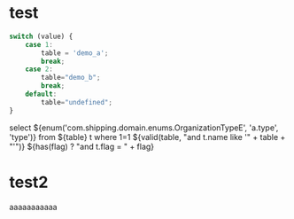 test
===
```js
switch (value) {
    case 1:
        table = 'demo_a';
        break;
    case 2:
        table="demo_b";
        break;
    default:
        table="undefined";
}
```
select
  ${enum('com.shipping.domain.enums.OrganizationTypeE', 'a.type', 'type')}
from ${table} t
where 1=1
  ${valid(table, "and t.name like '" + table + "'")}
  ${has(flag) ? "and t.flag = " + flag}
  
test2
===
aaaaaaaaaaa
